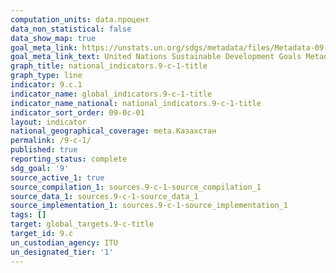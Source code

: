 ```yaml
---
computation_units: data.процент
data_non_statistical: false
data_show_map: true
goal_meta_link: https://unstats.un.org/sdgs/metadata/files/Metadata-09-0C-01.pdf
goal_meta_link_text: United Nations Sustainable Development Goals Metadata (pdf 663kB)
graph_title: national_indicators.9-c-1-title
graph_type: line
indicator: 9.c.1
indicator_name: global_indicators.9-c-1-title
indicator_name_national: national_indicators.9-c-1-title
indicator_sort_order: 09-0c-01
layout: indicator
national_geographical_coverage: meta.Казахстан
permalink: /9-c-1/
published: true
reporting_status: complete
sdg_goal: '9'
source_active_1: true
source_compilation_1: sources.9-c-1-source_compilation_1
source_data_1: sources.9-c-1-source_data_1
source_implementation_1: sources.9-c-1-source_implementation_1
tags: []
target: global_targets.9-c-title
target_id: 9.c
un_custodian_agency: ITU
un_designated_tier: '1'
---
```

